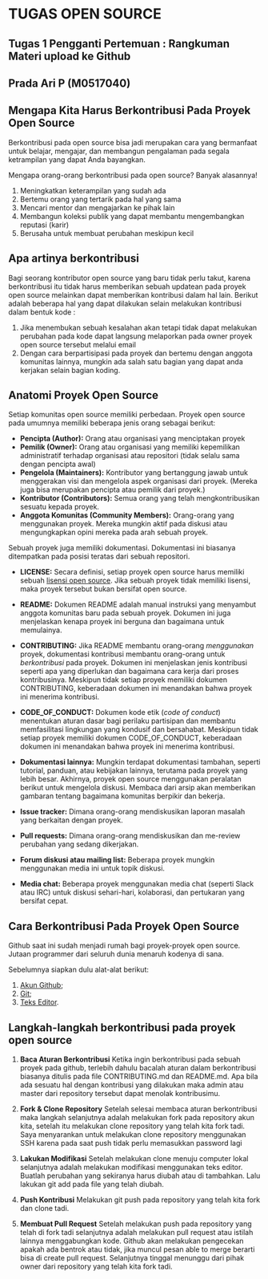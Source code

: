 # TUGAS OPEN SOURCE

## Tugas 1 Pengganti Pertemuan : Rangkuman Materi upload ke Github

##  Prada Ari P (M0517040)

## Mengapa Kita Harus Berkontribusi Pada Proyek Open Source
Berkontribusi pada open source bisa jadi merupakan cara yang bermanfaat untuk belajar, mengajar, dan membangun pengalaman pada segala ketrampilan yang dapat Anda bayangkan.

Mengapa orang-orang berkontribusi pada open source? Banyak alasannya!
1. Meningkatkan keterampilan yang sudah ada
2. Bertemu orang yang tertarik pada hal yang sama
3. Mencari mentor dan mengajarkan ke pihak lain
4. Membangun koleksi publik yang dapat membantu mengembangkan reputasi (karir)
5. Berusaha untuk membuat perubahan meskipun kecil

## Apa artinya berkontribusi 
Bagi seorang kontributor open source yang baru tidak perlu takut, karena berkontribusi itu tidak harus memberikan sebuah updatean pada proyek open source melainkan dapat memberikan kontribusi dalam hal lain.
Berikut adalah beberapa hal yang dapat dilakukan selain melakukan kontribusi dalam bentuk kode :

 1. Jika menembukan sebuah kesalahan akan tetapi tidak dapat melakukan perubahan pada kode dapat langsung melaporkan pada owner proyek open source tersebut melalui email
 2. Dengan cara berpartisipasi pada proyek dan bertemu dengan anggota komunitas lainnya, mungkin ada salah satu bagian yang dapat anda kerjakan selain bagian koding.
## Anatomi Proyek Open Source

Setiap komunitas open source memiliki perbedaan.
Proyek open source pada umumnya memiliki beberapa jenis orang sebagai berikut:
-   **Pencipta (Author):**  Orang atau organisasi yang menciptakan proyek
-   **Pemilik (Owner):**  Orang atau organisasi yang memiliki kepemilikan administratif terhadap organisasi atau repositori (tidak selalu sama dengan pencipta awal)
-   **Pengelola (Maintainers):**  Kontributor yang bertanggung jawab untuk menggerakan visi dan mengelola aspek organisasi dari proyek. (Mereka juga bisa merupakan pencipta atau pemilik dari proyek.)
-   **Kontributor (Contributors):**  Semua orang yang telah mengkontribusikan sesuatu kepada proyek.
-   **Anggota Komunitas (Community Members):**  Orang-orang yang menggunakan proyek. Mereka mungkin aktif pada diskusi atau mengungkapkan opini mereka pada arah sebuah proyek.

Sebuah proyek juga memiliki dokumentasi. Dokumentasi ini biasanya ditempatkan pada posisi teratas dari sebuah repositori.
-   **LICENSE:**  Secara definisi, setiap proyek open source harus memiliki sebuah  [lisensi open source](https://choosealicense.com/). Jika sebuah proyek tidak memiliki lisensi, maka proyek tersebut bukan bersifat open source.
-   **README:**  Dokumen README adalah manual instruksi yang menyambut anggota komunitas baru pada sebuah proyek. Dokumen ini juga menjelaskan kenapa proyek ini berguna dan bagaimana untuk memulainya.
-   **CONTRIBUTING:**  Jika README membantu orang-orang  _menggunakan_  proyek, dokumentasi kontribusi membantu orang-orang untuk  _berkontribusi_  pada proyek. Dokumen ini menjelaskan jenis kontribusi seperti apa yang diperlukan dan bagaimana cara kerja dari proses kontribusinya. Meskipun tidak setiap proyek memiliki dokumen CONTRIBUTING, keberadaan dokumen ini menandakan bahwa proyek ini menerima kontribusi.
-   **CODE_OF_CONDUCT:**  Dokumen kode etik (_code of conduct_) menentukan aturan dasar bagi perilaku partisipan dan membantu memfasilitasi lingkungan yang kondusif dan bersahabat. Meskipun tidak setiap proyek memiliki dokumen CODE_OF_CONDUCT, keberadaan dokumen ini menandakan bahwa proyek ini menerima kontribusi.
-   **Dokumentasi lainnya:**  Mungkin terdapat dokumentasi tambahan, seperti tutorial, panduan, atau kebijakan lainnya, terutama pada proyek yang lebih besar.
Akhirnya, proyek open source menggunakan peralatan berikut untuk mengelola diskusi. Membaca dari arsip akan memberikan gambaran tentang bagaimana komunitas berpikir dan bekerja.

-   **Issue tracker:**  Dimana orang-orang mendiskusikan laporan masalah yang berkaitan dengan proyek.
-   **Pull requests:**  Dimana orang-orang mendiskusikan dan me-review perubahan yang sedang dikerjakan.
-   **Forum diskusi atau mailing list:**  Beberapa proyek mungkin menggunakan media ini untuk topik diskusi.
-   **Media chat:**  Beberapa proyek menggunakan media chat (seperti Slack atau IRC) untuk diskusi sehari-hari, kolaborasi, dan pertukaran yang bersifat cepat.
## Cara Berkontribusi Pada Proyek Open Source
Github saat ini sudah menjadi rumah bagi proyek-proyek open source. 
Jutaan programmer dari seluruh dunia menaruh kodenya di sana.

Sebelumnya siapkan dulu alat-alat berikut:
1.  [Akun Github](https://github.com/);
2.  [Git](https://www.petanikode.com/topik/git/);
3.  [Teks Editor](https://www.petanikode.com/topik/text-editor/).

## Langkah-langkah berkontribusi pada proyek open source

1.	**Baca Aturan Berkontribusi**
Ketika ingin berkontribusi pada sebuah proyek pada github, terlebih dahulu bacalah aturan dalam berkontribusi biasanya ditulis pada file CONTRIBUTING.md dan README.md.
Apa bila ada sesuatu hal dengan kontribusi yang dilakukan maka admin atau master dari repository tersebut dapat menolak kontribusimu.

2.	**Fork & Clone Repository**
Setelah selesai membaca aturan berkontribusi maka langkah selanjutnya adalah melakukan fork pada repository akun kita, setelah itu melakukan clone repository yang telah kita fork tadi.
Saya menyarankan untuk melakukan clone repository menggunakan SSH karena pada saat push tidak perlu memasukkan password lagi

3.	**Lakukan Modifikasi**
Setelah melakukan clone menuju computer lokal selanjutnya adalah melakukan modifikasi menggunakan teks editor.
Buatlah perubahan yang sekiranya harus diubah atau di tambahkan. 
Lalu lakukan git add pada file yang telah diubah.

4.	**Push Kontribusi**
Melakukan git push pada repository yang telah kita fork dan clone tadi. 

5.	**Membuat Pull Request**
Setelah melakukan push pada repository yang telah di fork tadi selanjutnya adalah melakukan pull request atau istilah lainnya menggabungkan kode. Github akan melakukan pengecekan apakah ada bentrok atau tidak, jika muncul pesan able to merge berarti bisa di create pull request. Selanjutnya tinggal menunggu dari pihak owner dari repository yang telah kita fork tadi.
